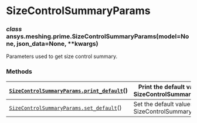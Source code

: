 <!-- vale off -->

# SizeControlSummaryParams

### *class* ansys.meshing.prime.SizeControlSummaryParams(model=None, json_data=None, \*\*kwargs)

Parameters used to get size control summary.

<!-- !! processed by numpydoc !! -->

### Methods

| [`SizeControlSummaryParams.print_default`](ansys.meshing.prime.SizeControlSummaryParams.print_default.md#ansys.meshing.prime.SizeControlSummaryParams.print_default)()   | Print the default values of SizeControlSummaryParams.   |
|--------------------------------------------------------------------------------------------------------------------------------------------------------------------------|---------------------------------------------------------|
| [`SizeControlSummaryParams.set_default`](ansys.meshing.prime.SizeControlSummaryParams.set_default.md#ansys.meshing.prime.SizeControlSummaryParams.set_default)()         | Set the default values of SizeControlSummaryParams.     |
<!-- vale on -->
